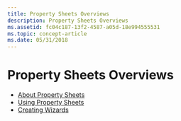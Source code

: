 ```yaml
---
title: Property Sheets Overviews
description: Property Sheets Overviews
ms.assetid: fc04c187-13f2-4587-a05d-18e994555531
ms.topic: concept-article
ms.date: 05/31/2018
---
```


# Property Sheets Overviews

-   [About Property Sheets](property-sheets.md)
-   [Using Property Sheets](using-property-sheets.md)
-   [Creating Wizards](wizards.md)

 

 




